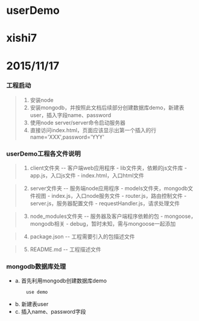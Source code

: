 # userDemo
# xishi7
# 2015/11/17

### 工程启动

> 1. 安装node
> 2. 安装mongodb，并按照此文档后续部分创建数据库demo，新建表user，插入字段name、password
> 3. 使用node server/server命令启动服务器
> 4. 直接访问index.html，页面应该显示出第一个插入的行name='XXX',password='YYY'

### userDemo工程各文件说明

> 1. client文件夹 -- 客户端web应用程序
	- lib文件夹，依赖的js文件库
	- app.js，入口js文件
	- index.html，入口html文件

> 2. server文件夹 -- 服务端node应用程序
	- models文件夹，mongodb文件视图
	- index.js，入口node服务文件
	- router.js，路由控制文件
	- server.js，服务器配置文件
	- requestHandler.js，请求处理文件

> 3. node_modules文件夹 -- 服务器及客户端程序依赖的包
	- mongoose，mongodb相关
	- debug，暂时未知，需与mongoose一起添加

> 4. package.json -- 工程需要引入的包描述文件

> 5. README.md -- 工程描述文件

### mongodb数据库处理
- a. 首先利用mongodb创建数据库demo
	```
		use demo
	```
- b. 新建表user
- c. 插入name、password字段